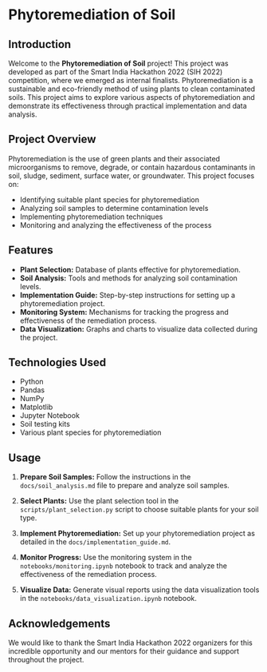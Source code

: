 # Phytoremediation of Soil
## Introduction

Welcome to the **Phytoremediation of Soil** project! This project was developed as part of the Smart India Hackathon 2022 (SIH 2022) competition, where we emerged as internal finalists. Phytoremediation is a sustainable and eco-friendly method of using plants to clean contaminated soils. This project aims to explore various aspects of phytoremediation and demonstrate its effectiveness through practical implementation and data analysis.

## Project Overview

Phytoremediation is the use of green plants and their associated microorganisms to remove, degrade, or contain hazardous contaminants in soil, sludge, sediment, surface water, or groundwater. This project focuses on:

- Identifying suitable plant species for phytoremediation
- Analyzing soil samples to determine contamination levels
- Implementing phytoremediation techniques
- Monitoring and analyzing the effectiveness of the process

## Features

- **Plant Selection:** Database of plants effective for phytoremediation.
- **Soil Analysis:** Tools and methods for analyzing soil contamination levels.
- **Implementation Guide:** Step-by-step instructions for setting up a phytoremediation project.
- **Monitoring System:** Mechanisms for tracking the progress and effectiveness of the remediation process.
- **Data Visualization:** Graphs and charts to visualize data collected during the project.

## Technologies Used

- Python
- Pandas
- NumPy
- Matplotlib
- Jupyter Notebook
- Soil testing kits
- Various plant species for phytoremediation

## Usage

1. **Prepare Soil Samples:** Follow the instructions in the `docs/soil_analysis.md` file to prepare and analyze soil samples.

2. **Select Plants:** Use the plant selection tool in the `scripts/plant_selection.py` script to choose suitable plants for your soil type.

3. **Implement Phytoremediation:** Set up your phytoremediation project as detailed in the `docs/implementation_guide.md`.

4. **Monitor Progress:** Use the monitoring system in the `notebooks/monitoring.ipynb` notebook to track and analyze the effectiveness of the remediation process.

5. **Visualize Data:** Generate visual reports using the data visualization tools in the `notebooks/data_visualization.ipynb` notebook.

## Acknowledgements

We would like to thank the Smart India Hackathon 2022 organizers for this incredible opportunity and our mentors for their guidance and support throughout the project.

